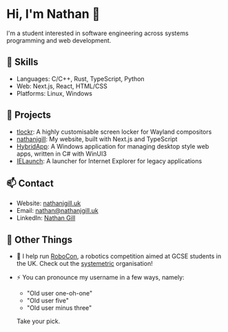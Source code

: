 # Hi, I'm Nathan 👋

I'm a student interested in software engineering across systems programming and web development.

## 🔧 Skills

- Languages: C/C++, Rust, TypeScript, Python
- Web: Next.js, React, HTML/CSS
- Platforms: Linux, Windows

## 📂 Projects

- [tlockr](https://github.com/OldUser101/tlockr): A highly customisable screen locker for Wayland compositors
- [nathanjgill](https://github.com/OldUser101/nathanjgill): My website, built with Next.js and TypeScript
- [HybridApp](https://github.com/OldUser101/HybridApp): A Windows application for managing desktop style web apps, written in C# with WinUI3
- [IELaunch](https://github.com/OldUser101/IELaunch): A launcher for Internet Explorer for legacy applications

## 📫 Contact

- Website: [nathanjgill.uk](https://nathanjgill.uk)
- Email: [nathan@nathanjgill.uk](mailto:nathan@nathanjgill.uk)
- LinkedIn: [Nathan Gill](https://www.linkedin.com/in/nathan-gill-olduser101)

## 🧩 Other Things

- 🤖 I help run [RoboCon](https://robocon.uk), a robotics competition aimed at GCSE students in the UK. Check out the [systemetric](https://github.com/systemetric) organisation!

- ⚡ You can pronounce my username in a few ways, namely:
  - "Old user one-oh-one"
  - "Old user five"
  - "Old user minus three"

  Take your pick.
